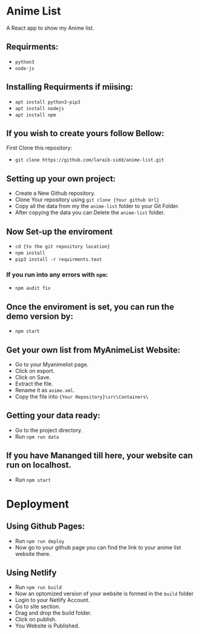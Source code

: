 # Anime List
A React app to show my Anime list.

## Requirments:
* `python3`
* `node-js`

## Installing Requirments if miising:
* `apt install python3-pip3`
* `apt install nodejs`
* `apt install npm`

## If you wish to create yours follow Bellow:
First Clone this repository:
* `git clone https://github.com/laraib-sidd/anime-list.git`

## Setting up your own project:
* Create a New Github repository.
* Clone Your repository using `git clone {Your github Url}`
* Copy all the data from my the `anime-list` folder to your Git Folder.
* After copying the data you can Delete the `anime-list` folder.

## Now Set-up the enviroment
* `cd {to the git repository location}`
* `npm install`
* `pip3 install -r requirments.text`

### If you run into any errors with `npm`:
* `npm audit fix`

## Once the enviroment is set, you can run the demo version by:
* `npm start`

## Get your own list from MyAnimeList Website:
* Go to your Myanimelist page.
* Click on export.
* Click on Save.
* Extract the file.
* Rename it as `anime.xml`.
* Copy the file into `{Your Repository}\src\Containers\`

## Getting your data ready:
* Go to the project directory.
* Run `npm run data`

## If you have Mananged till here, your website can run on localhost.
* Run `npm start`

# Deployment

## Using Github Pages:
* Run `npm run deploy`
* Now go to your github page you can find the link to your anime list website there.

## Using Netlify
* Run `npm run build`
* Now an optomized version of your website is formed in the `build` folder
* Login to your Netlify  Account.
* Go to site section.
* Drag and drop the build folder.
* Click on publish.
* You Website is Published.

